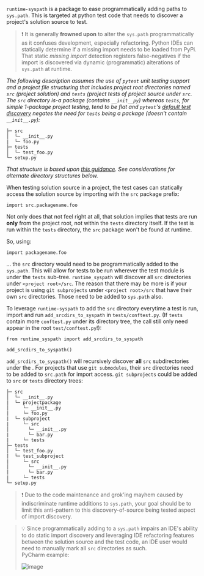 `runtime-syspath` is a package to ease programmatically adding paths to
`sys.path`. This is targeted at python test code that needs to discover
a project's solution source to test.

> :exclamation: It is generally **frowned upon** to alter the `sys.path`
> programmatically as it confuses development, especially refactoring.
> Python IDEs can statically determine if a missing import needs to be
> loaded from PyPi. That static *missing import* detection registers
> false-negatives if the import is discovered via dynamic (programmatic)
> alterations of `sys.path` at runtime.

*The following description assumes the use of `pytest` unit testing
support and a project file structuring that includes project root
directories named `src` (project solution) and `tests` (project tests of
project source under `src`. The `src` directory is-a package (contains
`__init__py`) whereas `tests`, for simple 1-package project testing,
tend to be flat and `pytest`'s
[default test discovery](https://docs.pytest.org/en/latest/goodpractices.html#test-discovery)
negates the need for `tests` being a package (doesn't contain
`__init__.py`):*

```
├─ src
│  └─ __init__.py
|  └─ foo.py
├─ tests
│  └─ test_foo.py
└─ setup.py
```
*That structure is based upon
[this guidance](https://blog.ionelmc.ro/2014/05/25/python-packaging/#the-structure).
See considerations for alternate directory structures below.*

When testing solution source in a project, the test cases can statically
access the solution source by importing with the `src` package prefix:

```
import src.packagename.foo
```
Not only does that not feel right at all, that solution implies that
tests are run **only** from the project root, not within the `tests`
directory itself. If the test is run within the `tests` directory, the
`src` package won't be found at runtime.

So, using:
```
import packagename.foo
```
... the `src` directory would need to be programmatically added to the
`sys.path`. This will allow for tests to be run wherever the test module
is under the `tests` sub-tree. `runtime_syspath` will discover all `src`
directories under `<project root>/src`. The reason that there may be
more is if your project is using `git subprojects` under `<project
root>/src` that have their own `src` directories. Those need to be added
to `sys.path` also.

To leverage `runtime-syspath` to add the `src` directory everytime a
test is run, import and run `add_srcdirs_to_syspath` in
`tests/conftest.py`. (If `tests` contain more `conftest.py` under its
directory tree, the call still only need appear in the root
`test/conftest.py`!):
 ```
 from runtime_syspath import add_srcdirs_to_syspath
 
 add_srcdirs_to_syspath() 
 ```

`add_srcdirs_to_syspath()` will recursively discover **all** `src`
subdirectories under the <project root>. For projects that use `git
submodules`, their `src` directories need to be added to `src.path` for
import access. `git subprojects` could be added to `src` or `tests`
directory trees:

```
├─ src
│  └─ __init__.py
|  └─ projectpackage
│     └─ __init__.py
|     └─ foo.py
|  └─ subproject
|     └─ src
│       └─ __init__.py
|       └─ bar.py
|     └─ tests
├─ tests
│  └─ test_foo.py
|  └─ test_subproject
|     └─ src
│       └─ __init__.py
|       └─ bar.py
|     └─ tests
└─ setup.py
```

> :exclamation: Due to the code maintenance and grok'ing mayhem caused
> by indiscriminate runtime additions to `sys.path`, your goal should be
> to limit this anti-pattern to this discovery-of-source being
> tested aspect of import discovery.

> :bulb: Since programmatically adding to a `sys.path` impairs an IDE's
> ability to do static import discovery and leveraging IDE refactoring
> features between the solution source and the test code, an IDE user
> would need to manually mark all `src` directories as such.  
> PyCharm example:
>
> ![image](docs/images/IDE_SetSrc.png)
